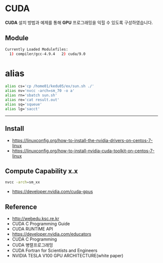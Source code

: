 # CUDA
**CUDA** 설치 방법과 예제를 통해 **GPU** 프로그래밍을 익힐 수 있도록 구성하였습니다.

## Module
```sh
Currently Loaded Modulefiles:
  1) compiler/gcc-4.9.4   2) cuda/9.0
```

# alias
```bash
alias cs='cp /home01/kedu05/ex/sun.sh ./'
alias nv='nvcc -arch=sm_70 -o a'
alias rn='sbatch sun.sh'
alias re='cat result.out'
alias sq='squeue'
alias lg='sacct'
```
---

## Install

- <https://linuxconfig.org/how-to-install-the-nvidia-drivers-on-centos-7-linux>
- <https://linuxconfig.org/how-to-install-nvidia-cuda-toolkit-on-centos-7-linux>

## Compute Capability x.x
```sh
nvcc -arch=sm_xx
```
- <https://developer.nvidia.com/cuda-gpus>

## Reference
- <http://webedu.ksc.re.kr>
- CUDA C Programming Guide
- CUDA RUNTIME API
- <https://developer.nvidia.com/educators>
- CUDA C Programming
- CUDA 병렬프로그래밍
- CUDA Fortran for Scientists and Engineers
- NVIDIA TESLA V100 GPU ARCHITECTURE(white paper)


